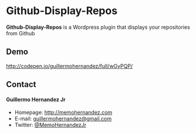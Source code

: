 Github-Display-Repos
======
**Github-Display-Repos** is a Wordpress plugin that displays your repositories from Github

## Demo
http://codepen.io/guillermohernandez/full/wGyPQP/

## Contact
#### Guillermo Hernandez Jr
* Homepage: http://memohernandez.com
* E-mail: guillermohernandez@gmail.com
* Twitter: [@MemoHernandezJr](https://twitter.com/MemoHernandezJr "MemoHernandezJr on Twitter")
